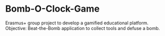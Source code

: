 # Bomb-O-Clock-Game
Erasmus+ group project to develop a gamified educational platform. Objective: Beat-the-Bomb application to collect tools and defuse a bomb.
